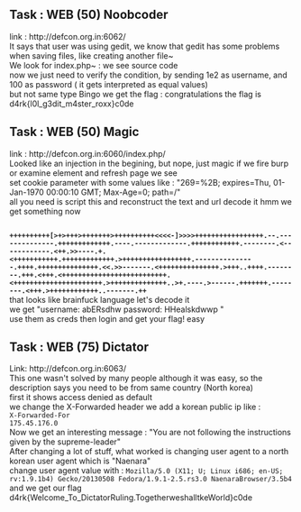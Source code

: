 

<h2>Task : WEB (50) Noobcoder <br></h2>
link : http://defcon.org.in:6062/ <br>
It says that user was using gedit, we know that gedit has some problems when saving files, like creating another file~ 
<br>We look for index.php~ : we see source code<br>
now we just need to verify the condition, by sending 1e2 as username, and 100 as password ( it gets interpreted as equal values)  <br>
but not same type
Bingo we get the flag :  congratulations the flag is d4rk{l0l_g3dit_m4ster_roxx}c0de 


<h2>Task : WEB (50) Magic  <br></h2>
link : http://defcon.org.in:6060/index.php/ <br>
Looked like an injection in the begining, but nope, just magic if we fire burp or examine element and refresh page we see <br>
set cookie parameter with some values like : "269=%2B; expires=Thu, 01-Jan-1970 00:00:10 GMT; Max-Age=0; path=/"<br>
all you need is script this and reconstruct the text and url decode it hmm we get something now <br>

<b><code>
++++++++++[>+>+++>+++++++>++++++++++<<<<-]>>>>+++++++++++++++++.--.--------------.+++++++++++++.----.-------------.++++++++++++.--------.<------------.<++.>>----.+.<+++++++++++.+++++++++++++.>+++++++++++++++++.---------------.++++.+++++++++++++++.<<.>>-------.<+++++++++++++++.>+++..++++.--------.+++.<+++.<++++++++++++++++++++++++++.<++++++++++++++++++++++.>++++++++++++++..>+.----.>------.+++++++.--------.<+++.>++++++++++++..-------.++</code></b><br>
 that looks like brainfuck language let's decode it <br>
  we get "username: abERsdhw password: HHealskdwwp " <br>
  use them as creds then login and get your flag! easy
  <br>
  
  
<h2>Task : WEB (75) Dictator  <br></h2>
Link: http://defcon.org.in:6063/<br>
This one wasn't solved by many people although it was easy, so the description says you need to be from same country (North korea)<br>
first it shows access denied as default <br>
we change the X-Forwarded header we add a korean public ip  like :<br>
<code>X-Forwarded-For	
175.45.176.0</code>
<br>Now we get an interesting message  : "You are not following the instructions given by the supreme-leader"
<br>After changing a lot of stuff, what worked is changing user agent to a north korean user agent which is "Naenara"<br>
change user agent value with : <code>Mozilla/5.0 (X11; U; Linux i686; en-US; rv:1.9.1b4) Gecko/20130508 Fedora/1.9.1-2.5.rs3.0 NaenaraBrowser/3.5b4</code><br>
and we get our flag d4rk{Welcome_To_DictatorRuling.TogetherweshalltkeWorld}c0de
